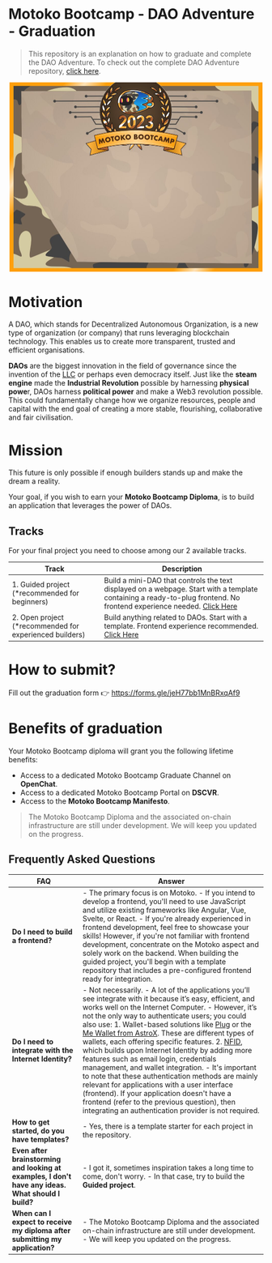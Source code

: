 # Motoko Bootcamp - DAO Adventure - Graduation

> This repository is an explanation on how to graduate and complete the DAO Adventure. To check out the complete DAO Adventure repository, [click here](https://github.com/motoko-bootcamp/dao-adventure).

<p align="center"><img src="./assets/diploma_mbc.jpg" style="width: 500px;" /></p>

# Motivation

A DAO, which stands for Decentralized Autonomous Organization, is a new type of organization (or company) that runs leveraging blockchain technology. This enables us to create more transparent, trusted and efficient organisations.

**DAOs** are the biggest innovation in the field of governance since the invention of the [LLC](https://www.investopedia.com/terms/l/llc.asp) or perhaps even democracy itself. Just like the **steam engine** made the **Industrial Revolution** possible by harnessing **physical powe**r, DAOs harness **political power** and make a Web3 revolution possible. This could fundamentally change how we organize resources, people and capital with the end goal of creating a more stable, flourishing, collaborative and fair civilisation.

# Mission

This future is only possible if enough builders stands up and make the dream a reality.

Your goal, if you wish to earn your **Motoko Bootcamp Diploma**, is to build an application that leverages the power of DAOs.

## Tracks

For your final project you need to choose among our 2 available tracks.

| Track                                                    | Description                                                                                                                                                                                                                              |
| -------------------------------------------------------- | ---------------------------------------------------------------------------------------------------------------------------------------------------------------------------------------------------------------------------------------- |
| 1. Guided project (\*recommended for beginners)          | Build a mini-DAO that controls the text displayed on a webpage. Start with a template containing a ready-to-plug frontend. No frontend experience needed. [Click Here](https://github.com/motoko-bootcamp/dao-adventure-template-guided) |
| 2. Open project (\*recommended for experienced builders) | Build anything related to DAOs. Start with a template. Frontend experience recommended. [Click Here](https://github.com/motoko-bootcamp/dao-adventure-template-open)                                                                     |

# How to submit?

Fill out the graduation form 👉 https://forms.gle/jeH77bb1MnBRxqAf9

# Benefits of graduation

Your Motoko Bootcamp diploma will grant you the following lifetime benefits:

- Access to a dedicated Motoko Bootcamp Graduate Channel on **OpenChat**.
- Access to a dedicated Motoko Bootcamp Portal on **DSCVR**.
- Access to the **Motoko Bootcamp Manifesto**.

> The Motoko Bootcamp Diploma and the associated on-chain infrastructure are still under development. We will keep you updated on the progress.

## Frequently Asked Questions

| FAQ                                                                                                | Answer                                                                                                                                                                                                                                                                                                                                                                                                                                                                                                                                                                                                                                                                                                                                                                                                                                                                                                                       |
| -------------------------------------------------------------------------------------------------- | ---------------------------------------------------------------------------------------------------------------------------------------------------------------------------------------------------------------------------------------------------------------------------------------------------------------------------------------------------------------------------------------------------------------------------------------------------------------------------------------------------------------------------------------------------------------------------------------------------------------------------------------------------------------------------------------------------------------------------------------------------------------------------------------------------------------------------------------------------------------------------------------------------------------------------- |
| **Do I need to build a frontend?**                                                                 | - The primary focus is on Motoko. - If you intend to develop a frontend, you'll need to use JavaScript and utilize existing frameworks like Angular, Vue, Svelte, or React. - If you're already experienced in frontend development, feel free to showcase your skills! However, if you're not familiar with frontend development, concentrate on the Motoko aspect and solely work on the backend. When building the guided project, you'll begin with a template repository that includes a pre-configured frontend ready for integration.                                                                                                                                                                                                                                                                                                                                                                                 |
| **Do I need to integrate with the Internet Identity?**                                             | - Not necessarily. - A lot of the applications you’ll see integrate with it because it’s easy, efficient, and works well on the Internet Computer. - However, it’s not the only way to authenticate users; you could also use: 1. Wallet-based solutions like [Plug](https://plugwallet.ooo/) or the [Me Wallet from AstroX](https://play.google.com/store/apps/details?id=com.astrox.me&hl=en_US&pli=1). These are different types of wallets, each offering specific features. 2. [NFID](https://nfid.one/), which builds upon Internet Identity by adding more features such as email login, credentials management, and wallet integration. - It's important to note that these authentication methods are mainly relevant for applications with a user interface (frontend). If your application doesn't have a frontend (refer to the previous question), then integrating an authentication provider is not required. |
| **How to get started, do you have templates?**                                                     | - Yes, there is a template starter for each project in the repository.                                                                                                                                                                                                                                                                                                                                                                                                                                                                                                                                                                                                                                                                                                                                                                                                                                                       |
| **Even after brainstorming and looking at examples, I don't have any ideas. What should I build?** | - I got it, sometimes inspiration takes a long time to come, don't worry. - In that case, try to build the **Guided project**.                                                                                                                                                                                                                                                                                                                                                                                                                                                                                                                                                                                                                                                                                                                                                                                               |
| **When can I expect to receive my diploma after submitting my application?**                       | - The Motoko Bootcamp Diploma and the associated on-chain infrastructure are still under development. - We will keep you updated on the progress.                                                                                                                                                                                                                                                                                                                                                                                                                                                                                                                                                                                                                                                                                                                                                                            |
